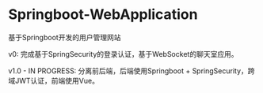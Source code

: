 # Springboot-WebApplication

基于Springboot开发的用户管理网站

v0: 完成基于SpringSecurity的登录认证，基于WebSocket的聊天室应用。

v1.0 - IN PROGRESS: 分离前后端，后端使用Springboot + SpringSecurity，跨域JWT认证，前端使用Vue。
